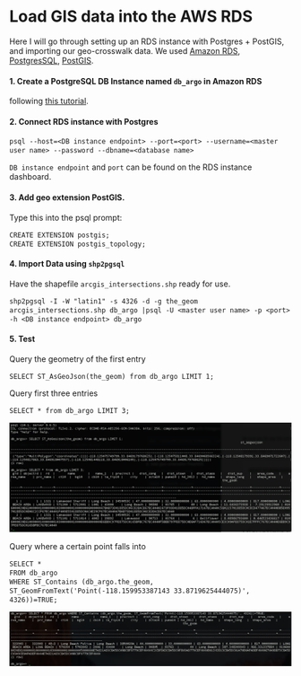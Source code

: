 # Load GIS data into the AWS RDS
Here I will go through setting up an RDS instance with Postgres + PostGIS, and importing our geo-crosswalk data.
We used [Amazon RDS](https://aws.amazon.com/rds/), [PostgresSQL](https://www.postgresql.org/), [PostGIS](https://postgis.net/).

#### 1. Create a PostgreSQL DB Instance named `db_argo` in Amazon RDS
following [this tutorial](https://docs.aws.amazon.com/AmazonRDS/latest/UserGuide/CHAP_GettingStarted.CreatingConnecting.PostgreSQL.html#CHAP_GettingStarted.Creating.PostgreSQL).

#### 2. Connect RDS instance with Postgres
    psql --host=<DB instance endpoint> --port=<port> --username=<master user name> --password --dbname=<database name>
`DB instance endpoint` and `port` can be found on the RDS instance dashboard.

#### 3. Add geo extension PostGIS.
Type this into the psql prompt:

    CREATE EXTENSION postgis;
    CREATE EXTENSION postgis_topology;

#### 4. Import Data using `shp2pgsql`
Have the shapefile `arcgis_intersections.shp` ready for use.

    shp2pgsql -I -W "latin1" -s 4326 -d -g the_geom arcgis_intersections.shp db_argo |psql -U <master user name> -p <port> -h <DB instance endpoint> db_argo

#### 5. Test
Query the geometry of the first entry

    SELECT ST_AsGeoJson(the_geom) from db_argo LIMIT 1;

Query first three entries

    SELECT * from db_argo LIMIT 3;

![test](figure/test.png)    

Query where a certain point falls into

    SELECT *
    FROM db_argo
    WHERE ST_Contains (db_argo.the_geom, ST_GeomFromText('Point(-118.159953387143 33.8719625444075)', 4326))=TRUE;

![test](figure/point.png)
